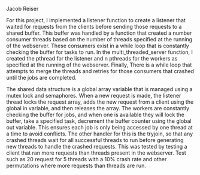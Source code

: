 Jacob Reiser

For this project, I implemented a listener function to create
a listener that waited for requests from the clients before
sending those requests to a shared buffer. This buffer was handled 
by a function that created a number consumer threads based on the
number of threads specified at the running of the webserver. These 
consumers exist in a while loop that is constantly checking the 
buffer for tasks to run. In the multi_threaded_server function, I 
created the pthread for the listener and n pthreads for the workers
as specified at the running of the webserver. Finally, There is a 
while loop that attempts to merge the threads and retries for those
consumers that crashed until the jobs are completed. 

The shared data structure is a global array variable that is managed 
using a mutex lock and semaphores. When a new request is made, the
listener thread locks the request array, adds the new request from 
a client using the global in variable, and then releases the array. 
The workers are constantly checking the buffer for jobs, and when one is 
available they will lock the buffer, take a specified task, decrement 
the buffer counter using the global out variable. This ensures each job is only 
being accessed by one thread at a time to avoid conflicts. The other handler 
for this is the tryjoin, so that any crashed threads wait for all successful 
threads to run before generating new threads to handle the crashed requests.
This was tested by testing a client that ran more requests than threads present
in the webserver. Test such as 20 request for 5 threads with a 10% crash rate and 
other permutations where more requests than threads are run. 

